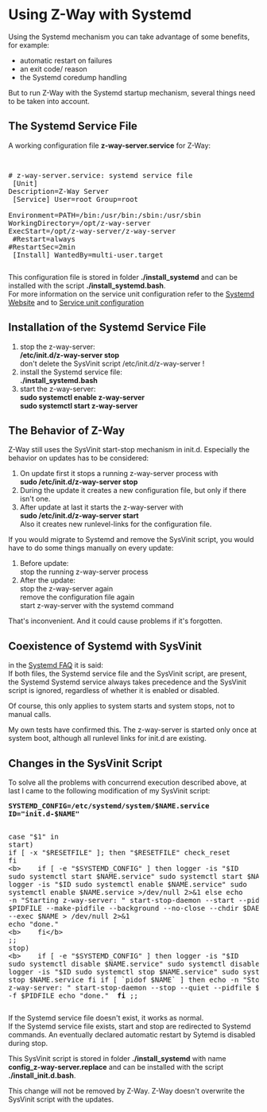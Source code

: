 
# Using Z-Way with Systemd

Using the Systemd mechanism you can take advantage of some benefits, for example:
- automatic restart on failures
- an exit code/ reason
- the Systemd coredump handling

But to run Z-Way with the Systemd startup mechanism, several things 
need to be taken into account.


## The Systemd Service File

A working configuration file **z-way-server.service** for Z-Way:

<span style="font-size:14px">
<pre>

\# z-way-server.service: systemd service file<br>
[Unit]
Description=Z-Way Server <br>
[Service]
User=root
Group=root<br>
Environment=PATH=/bin:/usr/bin:/sbin:/usr/sbin
WorkingDirectory=/opt/z-way-server
ExecStart=/opt/z-way-server/z-way-server<br>
\#Restart=always
\#RestartSec=2min<br>
[Install]
WantedBy=multi-user.target
</pre>
</span>

This configuration file is stored in folder **./install_systemd** 
and can be installed with the script **./install_systemd.bash**.<br>
For more information on the service unit configuration refer to the 
[Systemd Website](https://systemd.io/)
and to 
[Service unit configuration](http://0pointer.de/public/systemd-man/systemd.service.html)

## Installation of the Systemd Service File

1. stop the z-way-server:<br>
   **/etc/init.d/z-way-server stop**<br>
   don't delete the SysVinit script /etc/init.d/z-way-server !
2. install the Systemd service file:<br>
   **./install_systemd.bash**
3. start the z-way-server:<br>
   **sudo systemctl enable z-way-server**<br>
   **sudo systemctl start z-way-server**

## The Behavior of Z-Way

Z-Way still uses the SysVinit start-stop mechanism in init.d. 
Especially the behavior on updates has to be considered:

1. On update first it stops a running z-way-server process with<br>
    <b>sudo /etc/init.d/z-way-server stop</b>
2. During the update it creates a new configuration file, but only if
   there isn't one.
3. After update at last it starts the z-way-server with<br>
    <b>sudo /etc/init.d/z-way-server start</b><br>
    Also it creates new runlevel-links for the configuration file. 

If you would migrate to Systemd and remove the SysVinit script,
you would have to do some things manually on every update:

1. Before update:<br>
    stop the running z-way-server process
2. After the update:<br>
    stop the z-way-server again<br>
    remove the configuration file again<br>
    start z-way-server with the systemd command

That's inconvenient. And it could cause problems if it's forgotten.

## Coexistence of Systemd with SysVinit

in the [Systemd FAQ](https://systemd.io/FAQ/) it is said:<br>
If both files, the Systemd service file and the SysVinit script, are present, the Systemd
Systemd service always takes precedence and the SysVinit script is ignored, 
regardless of whether it is enabled or disabled.

Of course, this only applies to system starts and system stops, not to manual calls.

My own tests have confirmed this. The z-way-server is started 
only once at system boot, although all runlevel links for init.d are existing.

## Changes in the SysVinit Script

To solve all the problems with concurrend execution described above, at last I came to the following
modification of my SysVinit script:

<span style="font-size:14px">
<pre>
<b>SYSTEMD_CONFIG=/etc/systemd/system/$NAME.service
ID="init.d-$NAME"</b>

case "$1" in
  start)
    if [ -x "$RESETFILE" ]; then
        "$RESETFILE" check_reset
    fi
<b>    if [ -e "$SYSTEMD_CONFIG" ] 
    then
        logger -is "$ID sudo systemctl start $NAME.service"
        sudo systemctl start $NAME.service
        logger -is "$ID sudo systemctl enable $NAME.service"
        sudo systemctl enable $NAME.service >/dev/null 2>&1
    else</b>
        echo -n "Starting z-way-server: "
        start-stop-daemon --start --pidfile $PIDFILE --make-pidfile --background --no-close --chdir $DAEMON_PATH --exec $NAME > /dev/null 2>&1
        echo "done."
<b>    fi</b>
    ;;
  stop)
<b>    if [ -e "$SYSTEMD_CONFIG" ] 
    then
        logger -is "$ID sudo systemctl disable $NAME.service"
        sudo systemctl disable $NAME.service >/dev/null 2>&1
        logger -is "$ID sudo systemctl stop $NAME.service"
        sudo systemctl stop $NAME.service
    fi
    if [ \`pidof $NAME\` ] 
    then</b>
        echo -n "Stopping z-way-server: "
        start-stop-daemon --stop --quiet --pidfile $PIDFILE
        rm -f $PIDFILE
        echo "done."
<b>    fi</b>
    ;;
</pre>
</span>

If the Systemd service file doesn't exist, it works as normal.<br>
If the Systemd service file exists, start and stop are redirected to Systemd 
commands.
An eventually declared automatic restart by Sytemd is disabled during stop.

This SysVinit script is stored in folder **./install_systemd** 
with name **config_z-way-server.replace** and can be installed with the script 
**./install_init.d.bash**.

This change will not be removed by Z-Way. Z-Way doesn't overwrite the 
SysVinit script with the updates.

